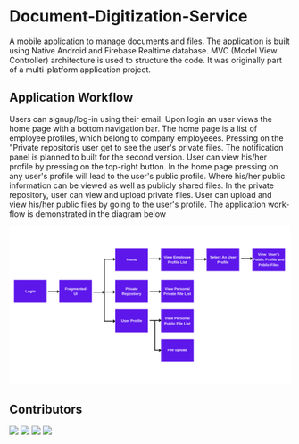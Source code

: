 # Document-Digitization-Service

A mobile application to manage documents and files. The application is built using Native Android and Firebase Realtime database. MVC (Model View Controller) architecture is used to structure the code. It was originally part of a multi-platform application project.

## **Application Workflow**<br />
Users can signup/log-in using their email. Upon login an user views the home page with a bottom navigation bar. The home page is a list of employee profiles, which belong to company employeees. Pressing on the "Private repositoris user get to see the user's private files. The notification panel is planned to built for the second version. User can view his/her profile by pressing on the top-right button. In the home page pressing on any user's profile will lead to the user's public profile. Where his/her public information can be viewed as well as publicly shared files. In the private repository, user can view and upload private files. User can upload and view his/her public files by going to the user's profile. The application work-flow is demonstrated in the diagram below

<img alt="Alt text" src="app_workflow.png">

## **Contributors**<br />

[![](https://github.com/MoshfiqueUddin?size=50)](https://github.com/MoshfiqueUddin)
[![](https://github.com/ifran-rahman.png?size=50)](https://github.com/ifran-rahman)
[![](https://github.com/Anan-Ghosh.png?size=50)](https://github.com/Anan-Ghosh)
[![](https://github.com/Spectre118.png?size=50)](https://github.com/Spectre118)


